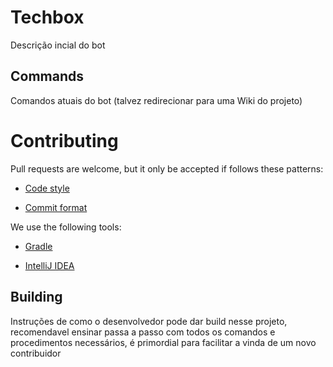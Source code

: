 # Techbox
Descrição incial do bot

## Commands
Comandos atuais do bot (talvez redirecionar para uma Wiki do projeto)

# Contributing
Pull requests are welcome, but it only be accepted if follows these patterns:

- [Code style](https://developer.android.com/kotlin/style-guide)

- [Commit format](https://gist.github.com/sasuked/cb31fdd9aacb928e37d11db788ce517c)

We use the following tools:

- [Gradle](https://gradle.org/)

- [IntelliJ IDEA](https://www.jetbrains.com/idea/)

## Building
Instruções de como o desenvolvedor pode dar build nesse projeto, recomendavel ensinar passa a passo com todos os comandos e procedimentos necessários, é primordial para facilitar a vinda de um novo contribuidor
